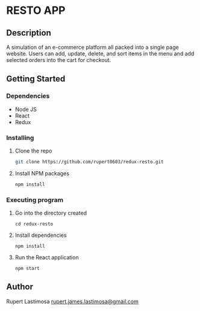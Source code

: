 # RESTO APP

## Description
A simulation of an e-commerce platform all packed into a single page website. Users can add, update, delete, and sort items in the menu and add selected orders into the cart for checkout.

## Getting Started

### Dependencies

* Node JS
* React
* Redux

### Installing

1. Clone the repo
   ```sh
   git clone https://github.com/rupert0603/redux-resto.git
   ```
2. Install NPM packages
   ```sh
   npm install
   ```
   
### Executing program

1. Go into the directory created
   ```
   cd redux-resto
   ```
2. Install dependencies
   ```
   npm install
   ```
4. Run the React application
   ```
   npm start
   ```

## Author

Rupert Lastimosa rupert.james.lastimosa@gmail.com

